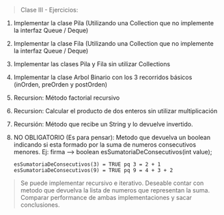 > Clase III - Ejercicios:

1. Implementar la clase Pila (Utilizando una Collection que no implemente la interfaz Queue / Deque)

2. Implementar la clase Fila (Utilizando una Collection que no implemente la interfaz Queue / Deque)

3. Implementar las clases Pila y Fila sin utilizar Collections

4. Implementar la clase Arbol Binario con los 3 recorridos básicos (inOrden, preOrden y postOrden)

5. Recursion: Método factorial recursivo

6. Recursion: Calcular el producto de dos enteros sin utilizar multiplicación

7. Recursión: Método que recibe un String y lo devuelve invertido.

8. NO OBLIGATORIO (Es para pensar): Metodo que devuelva un boolean indicando si esta formado por la suma de numeros consecutivos menores.
Ej:
firma --> boolean esSumatoriaDeConsecutivos(int value);

       esSumatoriaDeConsecutivos(3) = TRUE pq 3 = 2 + 1
       esSumatoriaDeConsecutivos(9) = TRUE pq 9 = 4 + 3 + 2


> Se puede implementar recursivo e iterativo.  Deseable contar con metodo que devuelva la lista de numeros que representan la suma.  Comparar performance de ambas implementaciones y sacar conclusiones.